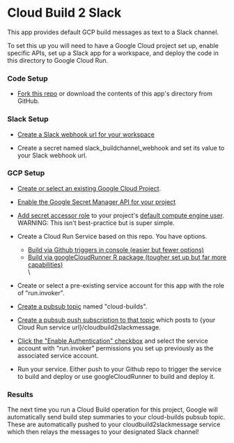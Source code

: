# Cloud Build 2 Slack

This app provides default GCP build messages as text to a Slack channel.

To set this up you will need to have a Google Cloud project set up, enable specific APIs, set up a Slack app for a workspace, and deploy the code in this directory to Google Cloud Run.

### Code Setup
- [Fork this repo](https://docs.github.com/en/free-pro-team@latest/github/getting-started-with-github/fork-a-repo) or download the contents of this app's directory from GitHub.

### Slack Setup

- [Create a Slack webhook url for your workspace](https://slack.com/help/articles/115005265063-Incoming-webhooks-for-Slack)

- Create a secret named slack_buildchannel_webhook and set its value to your Slack webhook url.

### GCP Setup

- [Create or select an existing Google Cloud Project](https://cloud.google.com/resource-manager/docs/creating-managing-projects).

- [Enable the Google Secret Manager API for your project](https://cloud.google.com/secret-manager/docs/quickstart)

- [Add secret accessor role](https://cloud.google.com/secret-manager/docs/access-control) to your project's [default compute engine user](https://cloud.google.com/compute/docs/access/service-accounts#default_service_account). WARNING: This isn't best-practice but is super simple.

- Create a Cloud Run Service based on this repo. You have options.
    - [Build via Github triggers in console (easier but fewer options)](https://towardsdatascience.com/r-powered-services-that-are-simple-scalabale-and-secure-4c454c159e48)
    - [Build via googleCloudRunner R package (tougher set up but far more capabilities)](https://code.markedmondson.me/googleCloudRunner/index.html)  \
    \
- Create or select a pre-existing service account for this app with the role of "run.invoker".

- [Create a pubsub topic](https://cloud.google.com/pubsub/docs/quickstart-console) named "cloud-builds".

- [Create a pubsub push subscription to that topic](https://cloud.google.com/pubsub/docs/admin#creating_subscriptions) which posts to {your Cloud Run service url}/cloudbuild2slackmessage. 

- [Click the "Enable Authentication" checkbox](https://cloud.google.com/pubsub/docs/push#setting_up_for_push_authentication) and select the service account with "run.invoker" permissions you set up previously as the associated service account.

- Run your service. Either push to your Github repo to trigger the service to build and deploy or use googleCloudRunner to build and deploy it.

### Results
The next time you run a Cloud Build operation for this project, Google will automatically send build step summaries to your cloud-builds pubsub topic. These are automatically pushed to your cloudbuild2slackmessage service which then relays the messages to your designated Slack channel!
